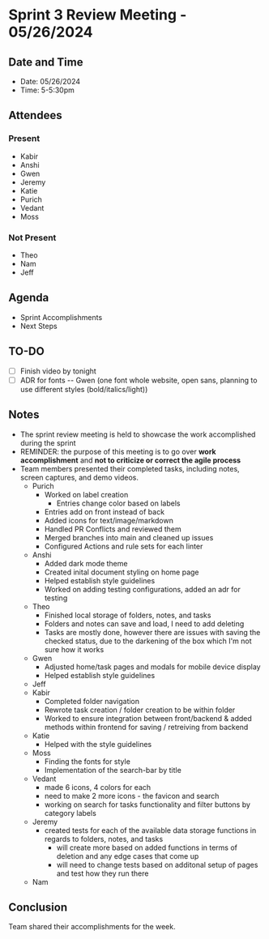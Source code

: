 # Sprint 3 Review Meeting - 05/26/2024

## Date and Time
- Date: 05/26/2024
- Time: 5-5:30pm

## Attendees
### Present
- Kabir
- Anshi
- Gwen
- Jeremy
- Katie
- Purich
- Vedant
- Moss
### Not Present
- Theo
- Nam
- Jeff

## Agenda
- Sprint Accomplishments 
- Next Steps

## TO-DO
- [ ] Finish video by tonight
- [ ] ADR for fonts -- Gwen (one font whole website, open sans, planning to use different styles (bold/italics/light))

## Notes
- The sprint review meeting is held to showcase the work accomplished during the sprint
- REMINDER: the purpose of this meeting is to go over **work accomplishment** and **not to criticize or correct the agile process**
- Team members presented their completed tasks, including notes, screen captures, and demo videos.
    - Purich
        - Worked on label creation
            - Entries change color based on labels
        - Entries add on front instead of back
        - Added icons for text/image/markdown
        - Handled PR Conflicts and reviewed them
        - Merged branches into main and cleaned up issues
        - Configured Actions and rule sets for each linter
    - Anshi
        - Added dark mode theme 
        - Created inital document styling on home page
        - Helped establish style guidelines
        - Worked on adding testing configurations, added an adr for testing 
    - Theo
        - Finished local storage of folders, notes, and tasks
        - Folders and notes can save and load, I need to add deleting
        - Tasks are mostly done, however there are issues with saving the checked status, due to the darkening of the box which I'm not sure how it works
    - Gwen 
        - Adjusted home/task pages and modals for mobile device display
        - Helped establish style guidelines
    - Jeff
    - Kabir
        -  Completed folder navigation
        -  Rewrote task creation / folder creation to be within folder
        -  Worked to ensure integration between front/backend & added methods within frontend for saving / retreiving from backend
    - Katie 
        - Helped with the style guidelines
    - Moss
        - Finding the fonts for style
        - Implementation of the search-bar by title
    - Vedant
        - made 6 icons, 4 colors for each
        - need to make 2 more icons - the favicon and search
        - working on search for tasks functionality and filter buttons by category labels
    - Jeremy
        - created tests for each of the available data storage functions in regards to folders, notes, and tasks 
            - will create more based on added functions in terms of deletion and any edge cases that come up 
            - will need to change tests based on additonal setup of pages and test how they run there
    - Nam

## Conclusion
Team shared their accomplishments for the week.